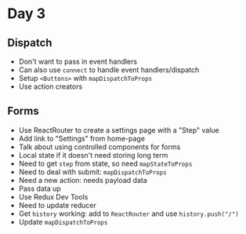 # Day 3

## Dispatch
- Don't want to pass in event handlers
- Can also use `connect` to handle event handlers/dispatch
- Setup `<Buttons>` with `mapDispatchToProps`
- Use action creators

## Forms
- Use ReactRouter to create a settings page with a "Step" value
- Add link to "Settings" from home-page
- Talk about using controlled components for forms
- Local state if it doesn't need storing long term
- Need to get `step` from state, so need `mapStateToProps`
- Need to deal with submit: `mapDispatchToProps`
- Need a new action: needs payload data
- Pass data up
- Use Redux Dev Tools
- Need to update reducer
- Get `history` working: add to `ReactRouter` and use `history.push("/")`
- Update `mapDispatchToProps`
